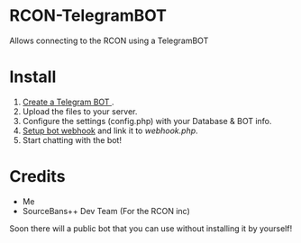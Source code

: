 # RCON-TelegramBOT
Allows connecting to the RCON using a TelegramBOT


# Install
1. [Create a Telegram BOT ](https://core.telegram.org/bots#3-how-do-i-create-a-bot).
2. Upload the files to your server.
3. Configure the settings (config.php) with your Database & BOT info.
4. [Setup bot webhook](https://core.telegram.org/bots/webhooks) and link it to *webhook.php*.
5. Start chatting with the bot!

# Credits
* Me
* SourceBans++ Dev Team (For the RCON inc)

Soon there will a public bot that you can use without installing it by yourself!